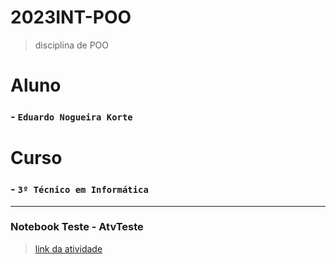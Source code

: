 
# 2023INT-POO
>disciplina de POO
# Aluno
###  - `Eduardo Nogueira Korte`

# Curso
###  - `3º Técnico em Informática`
---
### Notebook Teste - AtvTeste
>[link da atividade](https://github.com/DUDUKorte/POO)

